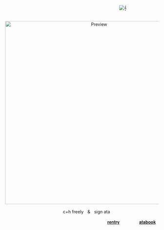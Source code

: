 

&nbsp; 

ㅤㅤㅤㅤㅤㅤㅤㅤㅤㅤㅤㅤㅤㅤㅤㅤㅤㅤㅤㅤㅤㅤㅤㅤㅤㅤㅤㅤㅤ![𝄞](https://img.shields.io/badge/𝄞-2,222-%273c2d?style=plastic)


<p align="center">
  ㅤㅤ<img src="https://files.catbox.moe/bewtie.png" alt="Preview" width="600">
</p>  
<p align="center">
ㅤㅤ c+h freelyㅤ&ㅤsign ata


ㅤㅤㅤㅤㅤㅤㅤㅤㅤㅤㅤㅤㅤㅤㅤㅤㅤㅤㅤㅤㅤㅤㅤㅤㅤㅤ[𝐫𝐞𝐧𝐭𝐫𝐲](https://rentry.co/nqrse)ㅤㅤㅤㅤㅤ[𝐚𝐭𝐚𝐛𝐨𝐨𝐤](https://musician.atabook.org)
